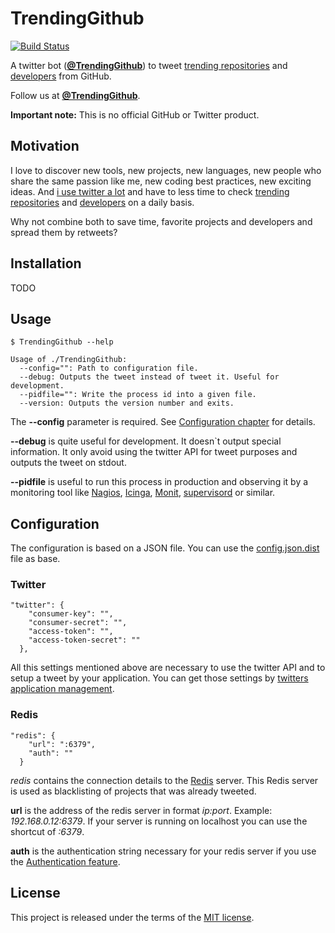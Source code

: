 # TrendingGithub

[![Build Status](https://travis-ci.org/andygrunwald/TrendingGithub.svg?branch=master)](https://travis-ci.org/andygrunwald/TrendingGithub)

A twitter bot (**[@TrendingGithub](https://twitter.com/TrendingGithub)**) to tweet [trending repositories](https://github.com/trending) and [developers](https://github.com/trending/developers) from GitHub.

Follow us at **[@TrendingGithub](https://twitter.com/TrendingGithub)**.

**Important note:** This is no official GitHub or Twitter product.

## Motivation

I love to discover new tools, new projects, new languages, new people who share the same passion like me, new coding best practices, new exciting ideas.
And [i use twitter a lot](https://twitter.com/andygrunwald) and have to less time to check [trending repositories](https://github.com/trending) and [developers](https://github.com/trending/developers) on a daily basis.

Why not combine both to save time, favorite projects and developers and spread them by retweets?

## Installation

TODO

## Usage

```
$ TrendingGithub --help

Usage of ./TrendingGithub:
  --config="": Path to configuration file.
  --debug: Outputs the tweet instead of tweet it. Useful for development.
  --pidfile="": Write the process id into a given file.
  --version: Outputs the version number and exits.
```

The **--config** parameter is required. 
See [Configuration chapter](https://github.com/andygrunwald/TrendingGithub#configuration) for details.

**--debug** is quite useful for development.
It doesn`t output special information.
It only avoid using the twitter API for tweet purposes and outputs the tweet on stdout.

**--pidfile** is useful to run this process in production and observing it by a monitoring tool like [Nagios](https://www.nagios.org/), [Icinga](https://www.icinga.org/), [Monit](https://mmonit.com/monit/), [supervisord](http://supervisord.org/) or similar.

## Configuration

The configuration is based on a JSON file.
You can use the [config.json.dist](./config.json.dist) file as base.

### Twitter

```
"twitter": {
    "consumer-key": "",
    "consumer-secret": "",
    "access-token": "",
    "access-token-secret": ""
  },
```

All this settings mentioned above are necessary to use the twitter API and to setup a tweet by your application.
You can get those settings by [twitters application management](https://apps.twitter.com/).

### Redis

```
"redis": {
    "url": ":6379",
    "auth": ""
  }
```

*redis* contains the connection details to the [Redis](http://redis.io/) server.
This Redis server is used as blacklisting of projects that was already tweeted.

**url** is the address of the redis server in format *ip:port*. 
Example: *192.168.0.12:6379*.
If your server is running on localhost you can use the shortcut of *:6379*.

**auth** is the authentication string necessary for your redis server if you use the [Authentication feature](http://redis.io/topics/security#authentication-feature).

## License

This project is released under the terms of the [MIT license](http://en.wikipedia.org/wiki/MIT_License).
